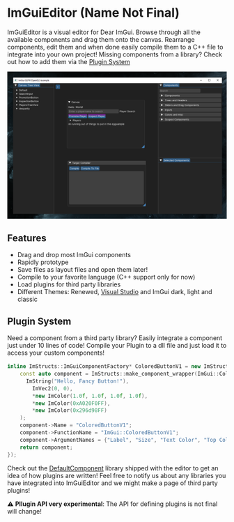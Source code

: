 # ImGuiEditor (Name Not Final)
ImGuiEditor is a visual editor for Dear ImGui. Browse through all the available components and drag them onto the canvas. Rearrange components, edit them and when done easily compile them to a C++ file to integrate into your own project! Missing components from a library? Check out how to add them via the [Plugin System](#plugin-system) 

![Screenshot of the program](https://github.com/randomcmd/ImGuiEditor/blob/3cf52db7023e617faef0b00c5b6969a78a200f79/example.png)

## Features
- Drag and drop most ImGui components
- Rapidly prototype
- Save files as layout files and open them later!
- Compile to your favorite language (C++ support only for now)
- Load plugins for third party libraries
- Different Themes: Renewed, [Visual Studio](https://github.com/Patitotective/ImThemes) and ImGui dark, light and classic

## Plugin System
Need a component from a third party library? Easily integrate a component just under 10 lines of code! Compile your Plugin to a dll file and just load it to access your custom components! 
```cpp
inline ImStructs::ImGuiComponentFactory* ColoredButtonV1 = new ImStructs::ImGuiComponentFactory([](){
    const auto component = ImStructs::make_component_wrapper(ImGui::ColoredButtonV1, 
      ImString("Hello, Fancy Button!"), 
        ImVec2(0, 0), 
        *new ImColor(1.0f, 1.0f, 1.0f, 1.0f), 
        *new ImColor(0xA020F0FF), 
        *new ImColor(0x296d98FF)
    );
    component->Name = "ColoredButtonV1";
    component->FunctionName = "ImGui::ColoredButtonV1";
    component->ArgumentNames = {"Label", "Size", "Text Color", "Top Color", "Bottom Color"};
    return component;
});
```
Check out the [DefaultComponent](DefaultComponents/) library shipped with the editor to get an idea of how plugins are written! Feel free to notify us about any libraries you have integrated into ImGuiEditor and we might make a page of third party plugins!

:warning: **Pllugin API very experimental**: The API for defining plugins is not final will change!
